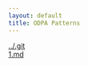 ```yaml
---
layout: default
title: ODPA Patterns
---
```

  
[../.git](../.git)  
[1.md](../Normalization@oldid=10071)  
